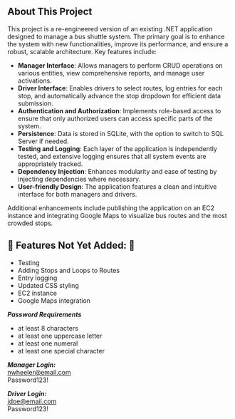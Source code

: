 ## About This Project

This project is a re-engineered version of an existing .NET application designed to manage a bus shuttle system. The primary goal is to enhance the system with new functionalities, improve its performance, and ensure a robust, scalable architecture. Key features include:

- **Manager Interface**: Allows managers to perform CRUD operations on various entities, view comprehensive reports, and manage user activations.
- **Driver Interface**: Enables drivers to select routes, log entries for each stop, and automatically advance the stop dropdown for efficient data submission.
- **Authentication and Authorization**: Implements role-based access to ensure that only authorized users can access specific parts of the system.
- **Persistence**: Data is stored in SQLite, with the option to switch to SQL Server if needed.
- **Testing and Logging**: Each layer of the application is independently tested, and extensive logging ensures that all system events are appropriately tracked.
- **Dependency Injection**: Enhances modularity and ease of testing by injecting dependencies where necessary.
- **User-friendly Design**: The application features a clean and intuitive interface for both managers and drivers.

Additional enhancements include publishing the application on an EC2 instance and integrating Google Maps to visualize bus routes and the most crowded stops.

## 🚧 Features Not Yet Added: 🚧  

- Testing    
- Adding Stops and Loops to Routes  
- Entry logging  
- Updated CSS styling  
- EC2 instance  
- Google Maps integration  

***Password Requirements***  
- at least 8 characters  
- at least one uppercase letter  
- at least one numeral  
- at least one special character  

***Manager Login:***  
  nwheeler@email.com  
  Password123!  

***Driver Login:***  
  jdoe@email.com  
  Password123!  
